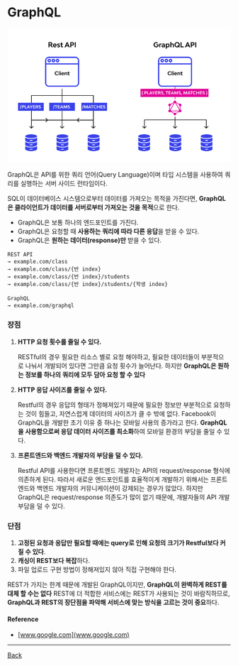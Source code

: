 # GraphQL

![graphQL](../images/graphql.png)

GraphQL은 API를 위한 쿼리 언어(Query Language)이며 타입 시스템을 사용하여 쿼리를 실행하는 서버 사이드 런타임이다.

SQL이 데이터베이스 시스템으로부터 데이터를 가져오는 목적을 가진다면, **GraphQL은 클라이언트가 데이터를 서버로부터 가져오는 것을 목적**으로 한다.

- GraphQL은 보통 하나의 엔드포인트를 가진다.
- GraphQL은 요청할 때 **사용하는 쿼리에 따라 다른 응답**을 받을 수 있다.
- GraphQL은 **원하는 데이터(response)만** 받을 수 있다.

```
REST API
→ example.com/class
→ example.com/class/{반 index}
→ example.com/class/{반 index}/students
→ example.com/class/{반 index}/students/{학생 index}

GraphQL
→ example.com/graphql
```

### 장점

1. **HTTP 요청 횟수를 줄일 수 있다.**

   RESTful의 경우 필요한 리소스 별로 요청 해야하고, 필요한 데이터들이 부분적으로 나눠서 개발되어 있다면 그만큼 요청 횟수가 늘어난다. 하지만 **GraphQL은 원하는 정보를 하나의 쿼리에 모두 담아 요청 할 수 있다**

2. **HTTP 응답 사이즈를 줄일 수 있다.**

   Restful의 경우 응답의 형태가 정해져있기 때문에 필요한 정보만 부분적으로 요청하는 것이 힘들고, 자연스럽게 데이터의 사이즈가 클 수 밖에 없다. Facebook이 GraphQL을 개발한 초기 이유 중 하나는 모바일 사용의 증가라고 한다. **GraphQL을 사용함으로써 응답 데이터 사이즈를 최소화**하여 모바일 환경의 부담을 줄일 수 있다.

3. **프론트엔드와 백엔드 개발자의 부담을 덜 수 있다.**

   Restful API를 사용한다면 프론트엔드 개발자는 API의 request/response 형식에 의존하게 된다. 따라서 새로운 엔드포인트를 효율적이게 개발하기 위해서는 프론트엔드와 백엔드 개발자의 커뮤니케이션이 강제되는 경우가 많았다. 하지만 GraphQL은 request/response 의존도가 많이 없기 때문에, 개발자들의 API 개발 부담을 덜 수 있다.

### 단점

1. **고정된 요청과 응답만 필요할 때에는 query로 인해 요청의 크기가 Restful보다 커질 수 있다**.
2. **캐싱이 REST보다 복잡**하다.
3. 파일 업로드 구현 방법이 정해져있지 않아 직접 구현해야 한다.

REST가 가지는 한계 때문에 개발된 GraphQL이지만, **GraphQL이 완벽하게 REST를 대체 할 수는 없다** REST에 더 적합한 서비스에는 REST가 사용되는 것이 바람직하므로, **GraphQL과 REST의 장단점을 파악해 서비스에 맞는 방식을 고르는 것이 중요**하다.

#### Reference

- [www.google.com](www.google.com)

---

[Back](../README.md)
